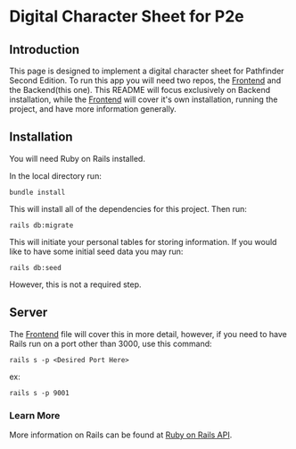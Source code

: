 # Digital Character Sheet for P2e

## Introduction

This page is designed to implement a digital character sheet for Pathfinder Second Edition. To run this app you will need two repos, the [Frontend](https://github.com/Zietieflr/project-week-frontend-Mod4) and the Backend(this one). This README will focus exclusively on Backend installation, while the [Frontend](https://github.com/Zietieflr/project-week-frontend-Mod4) will cover it's own installation, running the project, and have more information generally. 

## Installation

You will need Ruby on Rails installed. 

In the local directory run: 
```
bundle install
```
This will install all of the dependencies for this project. Then run: 
```
rails db:migrate
```
This will initiate your personal tables for storing information. If you would like to have some initial seed data you may run:
```
rails db:seed
```
However, this is not a required step. 

## Server

The [Frontend](https://github.com/Zietieflr/project-week-frontend-Mod4) file will cover this in more detail, however, if you need to have Rails run on a port other than 3000, use this command:
```
rails s -p <Desired Port Here>
```
ex:
```
rails s -p 9001
```

### Learn More

More information on Rails can be found at [Ruby on Rails API](https://api.rubyonrails.org/).
